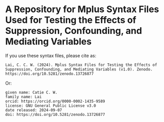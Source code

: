 # A Repository for Mplus Syntax Files Used for Testing the Effects of Suppression, Confounding, and Mediating Variables

If you use these syntax files, please cite as:
   
    Lai, C. C. W. (2024). Mplus Syntax Files for Testing the Effects of Suppression, Confounding, and Mediating Variables (v1.0). Zenodo. https://doi.org/10.5281/zenodo.13726877

Or:
        
    given name: Catie C. W.
    family name: Lai
    orcid: https://orcid.org/0000-0002-1435-9589    
    license: GNU General Public License v3.0
    date released: 2024-09-07
    doi: https://doi.org/10.5281/zenodo.13726877

